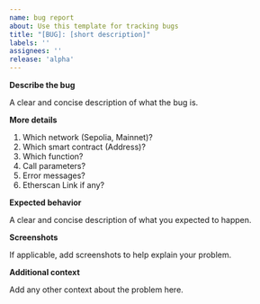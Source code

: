 ```yaml
---
name: bug report
about: Use this template for tracking bugs
title: "[BUG]: [short description]"
labels: ''
assignees: ''
release: 'alpha'
---
```


**Describe the bug**

A clear and concise description of what the bug is.

**More details**
1. Which network (Sepolia, Mainnet)?
2. Which smart contract (Address)?
3. Which function?
4. Call parameters?
5. Error messages?
6. Etherscan Link if any?

**Expected behavior**

A clear and concise description of what you expected to happen.

**Screenshots**

If applicable, add screenshots to help explain your problem.

**Additional context**

Add any other context about the problem here.
